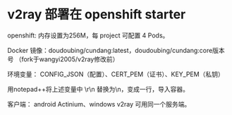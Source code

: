 
# v2ray 部署在 openshift starter
openshift: 内存设置为256M，每 project 可配置 4 Pods。

Docker 镜像：doudoubing/cundang:latest，doudoubing/cundang:core版本号
（fork于wangyi2005/v2ray修改前）

环境变量： CONFIG_JSON（配置）、CERT_PEM（证书）、KEY_PEM（私钥）

用notepad++将上述变量中 \r\n 替换为\\n，变成一行，导入容器。

客户端： android Actinium、windows v2ray 可用同一个服务端。

